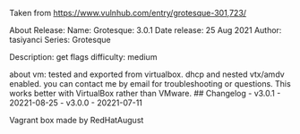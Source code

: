 Taken from https://www.vulnhub.com/entry/grotesque-301,723/

About Release:
    Name: Grotesque: 3.0.1
    Date release: 25 Aug 2021
    Author: tasiyanci
    Series: Grotesque

Description:
get flags difficulty: medium

about vm: tested and exported from virtualbox. dhcp and nested vtx/amdv enabled. you can contact me by email for troubleshooting or questions.
This works better with VirtualBox rather than VMware. ## Changelog - v3.0.1 - 20221-08-25 - v3.0.0 - 20221-07-11

Vagrant box made by RedHatAugust
